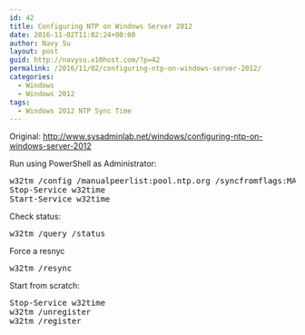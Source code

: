 ```yaml
---
id: 42
title: Configuring NTP on Windows Server 2012
date: 2016-11-02T11:02:24+00:00
author: Navy Su
layout: post
guid: http://navysu.x10host.com/?p=42
permalink: /2016/11/02/configuring-ntp-on-windows-server-2012/
categories:
  - Windows
  - Windows 2012
tags:
  - Windows 2012 NTP Sync Time
---
```

Original: http://www.sysadminlab.net/windows/configuring-ntp-on-windows-server-2012

Run using PowerShell as Administrator:

<pre class="prettyprint">w32tm /config /manualpeerlist:pool.ntp.org /syncfromflags:MANUAL
Stop-Service w32time
Start-Service w32time</pre>

Check status:

<pre class="prettyprint">w32tm /query /status</pre>

Force a resnyc

<pre class="prettyprint">w32tm /resync</pre>

Start from scratch:

<pre class="prettyprint">Stop-Service w32time
w32tm /unregister
w32tm /register</pre>